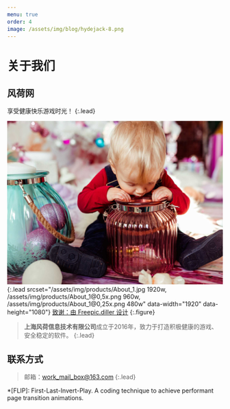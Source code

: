 ```yaml
---
menu: true
order: 4
image: /assets/img/blog/hydejack-8.png
---
```


# 关于我们
## 风荷网

享受健康快乐游戏时光！
{:.lead}

![Screenshot](assets/img/products/About_1.jpg){:.lead srcset="/assets/img/products/About_1.jpg 1920w, /assets/img/products/About_1@0,5x.png 960w, /assets/img/products/About_1@0,25x.png 480w" data-width="1920" data-height="1080"}
[致谢：由 Freepic.diller 设计][Acknowledgements]
{:.figure}

> **上海风荷信息技术有限公司**成立于2016年，致力于打造积极健康的游戏、安全稳定的软件。
{:.lead}


## 联系方式

> 邮箱：work_mail_box@163.com
{:.lead}

[Acknowledgements]: http://www.freepik.com

*[FLIP]: First-Last-Invert-Play. A coding technique to achieve performant page transition animations.
